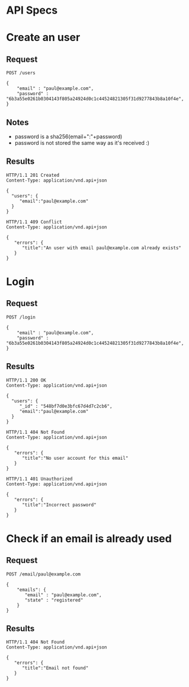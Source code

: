 API Specs
=========

# Create an user
## Request
```
POST /users

{
    "email" : "paul@example.com",
    "password" : "6b3a55e0261b0304143f805a24924d0c1c44524821305f31d9277843b8a10f4e",
}
```
## Notes
- password is a sha256(email+":"+password)
- password is not stored the same way as it's received :)

## Results
```
HTTP/1.1 201 Created
Content-Type: application/vnd.api+json

{
  "users": {
     "email":"paul@example.com"
  }
}
```
```
HTTP/1.1 409 Conflict
Content-Type: application/vnd.api+json

{
   "errors": {
      "title":"An user with email paul@example.com already exists"
   }
}
```

# Login
## Request
```
POST /login

{
    "email" : "paul@example.com",
    "password" : "6b3a55e0261b0304143f805a24924d0c1c44524821305f31d9277843b8a10f4e",
}
```

## Results
```
HTTP/1.1 200 OK
Content-Type: application/vnd.api+json

{
  "users": {
     "_id" : "548bf7d0e3bfc67d4d7c2cb6",
     "email":"paul@example.com"
  }
}
```
```
HTTP/1.1 404 Not Found
Content-Type: application/vnd.api+json

{
   "errors": {
      "title":"No user account for this email"
   }
}
```
```
HTTP/1.1 401 Unauthorized
Content-Type: application/vnd.api+json

{
   "errors": {
      "title":"Incorrect password"
   }
}
```

# Check if an email is already used
## Request
```
POST /email/paul@example.com

{
    "emails": {
       "email" : "paul@example.com",
       "state" : "registered"
    }
}
```

## Results
```
HTTP/1.1 404 Not Found
Content-Type: application/vnd.api+json

{
   "errors": {
      "title":"Email not found"
   }
}
```